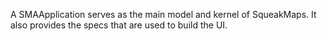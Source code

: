 A SMAApplication serves as the main model and kernel of SqueakMaps. It also provides the specs that are used to build the UI.